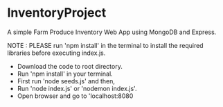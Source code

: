 # InventoryProject
A simple Farm Produce Inventory Web App using MongoDB and Express.

NOTE : PLEASE run 'npm install' in the terminal to install the required libraries before executing index.js.

- Download the code to root directory.
- Run 'npm install' in your terminal.
- First run 'node seeds.js' and then,
- Run 'node index.js' or 'nodemon index.js'.
- Open browser and go to 'localhost:8080
